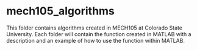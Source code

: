 # mech105_algorithms
This folder contains algorithms created in MECH105 at Colorado State University. Each folder will contain the function created in MATLAB with a description and an example of how to use the function within MATLAB.
